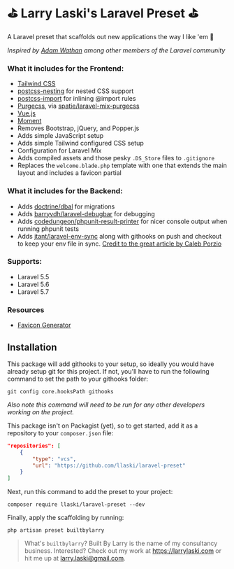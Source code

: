 # ⛳️ Larry Laski's Laravel Preset ⛳️

A Laravel preset that scaffolds out new applications the way I like 'em 👊

_Inspired by [Adam Wathan](https://github.com/adamwathan/laravel-preset) among other members of the Laravel community_

### What it includes for the Frontend:

- [Tailwind CSS](https://tailwindcss.com)
- [postcss-nesting](https://github.com/jonathantneal/postcss-nesting) for nested CSS support
- [postcss-import](https://github.com/postcss/postcss-import) for inlining @import rules
- [Purgecss](https://www.purgecss.com/), via [spatie/laravel-mix-purgecss](https://github.com/spatie/laravel-mix-purgecss)
- [Vue.js](https://vuejs.org/)
- [Moment](https://momentjs.com/)
- Removes Bootstrap, jQuery, and Popper.js
- Adds simple JavaScript setup
- Adds simple Tailwind configured CSS setup
- Configuration for Laravel Mix
- Adds compiled assets and those pesky `.DS_Store` files to `.gitignore`
- Replaces the `welcome.blade.php` template with one that extends the main layout and includes a favicon partial

### What it includes for the Backend:

- Adds [doctrine/dbal](https://laravel.com/docs/5.7/migrations#modifying-columns) for migrations 
- Adds [barryvdh/laravel-debugbar](https://github.com/barryvdh/laravel-debugbar) for debugging
- Adds [codedungeon/phpunit-result-printer](https://github.com/mikeerickson/phpunit-pretty-result-printer) for nicer console output when running phpunit tests
- Adds [jtant/laravel-env-sync](https://github.com/JulienTant/Laravel-Env-Sync) along with githooks on push and checkout to keep your env file in sync. [Credit to the great article by Caleb Porzio](https://tighten.co/blog/dot-env-files-the-silent-killer)

### Supports:

- Laravel 5.5
- Laravel 5.6
- Laravel 5.7

### Resources

- [Favicon Generator](https://realfavicongenerator.net/)

## Installation

This package will add githooks to your setup, so ideally you would have already setup git for this project. If not, you'll have to run the following command to set the path to your githooks folder:

```
git config core.hooksPath githooks
```

_Also note this command will need to be run for any other developers working on the project._ 

This package isn't on Packagist (yet), so to get started, add it as a repository to your `composer.json` file:

```json
"repositories": [
    {
        "type": "vcs",
        "url": "https://github.com/llaski/laravel-preset"
    }
]
```

Next, run this command to add the preset to your project:

```
composer require llaski/laravel-preset --dev
```

Finally, apply the scaffolding by running:

```
php artisan preset builtbylarry
```

> What's `builtbylarry`? Built By Larry is the name of my consultancy business. Interested? Check out my work at https://larrylaski.com or hit me up at larry.laski@gmail.com.

